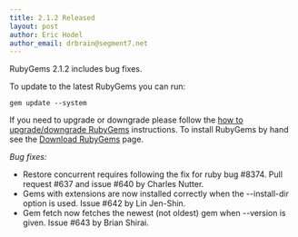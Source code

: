 ```yaml
---
title: 2.1.2 Released
layout: post
author: Eric Hodel
author_email: drbrain@segment7.net
---
```


RubyGems 2.1.2 includes bug fixes.

To update to the latest RubyGems you can run:

    gem update --system

If you need to upgrade or downgrade please follow the [how to upgrade/downgrade
RubyGems][upgrading] instructions.  To install RubyGems by hand see the
[Download RubyGems][download] page.

_Bug fixes:_

* Restore concurrent requires following the fix for ruby bug #8374.  Pull request #637 and issue #640 by Charles Nutter.
* Gems with extensions are now installed correctly when the --install-dir option is used.  Issue #642 by Lin Jen-Shin.
* Gem fetch now fetches the newest (not oldest) gem when --version is given. Issue #643 by Brian Shirai.

[download]: http://rubygems.org/pages/download
[upgrading]: http://rubygems.rubyforge.org/rubygems-update/UPGRADING_rdoc.html

